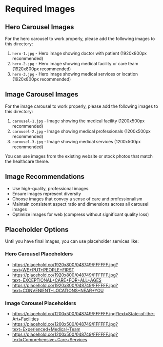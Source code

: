 # Required Images

## Hero Carousel Images

For the hero carousel to work properly, please add the following images to this directory:

1. `hero-1.jpg` - Hero image showing doctor with patient (1920x800px recommended)
2. `hero-2.jpg` - Hero image showing medical facility or care team (1920x800px recommended)
3. `hero-3.jpg` - Hero image showing medical services or location (1920x800px recommended)

## Image Carousel Images

For the image carousel to work properly, please add the following images to this directory:

1. `carousel-1.jpg` - Image showing the medical facility (1200x500px recommended)
2. `carousel-2.jpg` - Image showing medical professionals (1200x500px recommended)
3. `carousel-3.jpg` - Image showing medical services (1200x500px recommended)

You can use images from the existing website or stock photos that match the healthcare theme.

## Image Recommendations

- Use high-quality, professional images
- Ensure images represent diversity
- Choose images that convey a sense of care and professionalism
- Maintain consistent aspect ratio and dimensions across all carousel images
- Optimize images for web (compress without significant quality loss)

## Placeholder Options

Until you have final images, you can use placeholder services like:

### Hero Carousel Placeholders
- https://placehold.co/1920x800/048749/FFFFFF.jpg?text=WE+PUT+PEOPLE+FIRST
- https://placehold.co/1920x800/048749/FFFFFF.jpg?text=EXCEPTIONAL+CARE+FOR+ALL+AGES
- https://placehold.co/1920x800/048749/FFFFFF.jpg?text=CONVENIENT+LOCATIONS+NEAR+YOU

### Image Carousel Placeholders
- https://placehold.co/1200x500/048749/FFFFFF.jpg?text=State-of-the-Art+Facilities
- https://placehold.co/1200x500/048749/FFFFFF.jpg?text=Experienced+Medical+Team
- https://placehold.co/1200x500/048749/FFFFFF.jpg?text=Comprehensive+Care+Services
